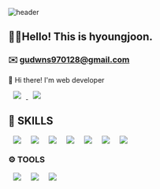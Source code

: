 ![header](https://capsule-render.vercel.app/api?type=slice&color=gradient&text=%20hyoungjoon%20%20&height=200&fontSize=100)

## 🧑‍💻Hello! This is hyoungjoon.

### ✉️ gudwns970128@gmail.com

👋 Hi there! I'm web developer


<a href = "" >
  <img src ="https://img.shields.io/badge/-instagram-%23000000?style=flat&logo=Instagram" style= "height: auto; margin-left: 10px; margin-right : 10px"/>
</a>
  
<a href = "https://velog.io/@hyeongjoon" >
  <img src ="https://img.shields.io/badge/-velog-%23000000?style=flat&logo=Vector Logo Zone" style= "height: auto; margin-left: 10px; margin-right : 10px"/>
</a>
  
## 💪 SKILLS
<div style= "display: flex">
  <img src ="https://img.shields.io/badge/-HTML5-orange?&style=for-the-badge&logo=HTML5&logoColor=white" style= "height: auto; margin-left: 10px; margin-right :    10px"/>
<img src ="https://img.shields.io/badge/-CSS3-9cf?&style=for-the-badge&logo=CSS3&logoColor=white" style= "height: auto; margin-left: 10px; margin-right : 10px"/>
<img src ="https://img.shields.io/badge/-JavaScript-F7DF1E?&style=for-the-badge&logo=JavaScript&logoColor=white" style= "height: auto; margin-left: 10px; margin-right : 10px"/>
<img src ="https://img.shields.io/badge/-React-61DAFB?&style=for-the-badge&logo=React&logoColor=white" style= "height: auto; margin-left: 10px; margin-right : 10px"/>
<img src ="https://img.shields.io/badge/-Scss-ff69b4?&style=for-the-badge&logo=Scopus&logoColor=white" style= "height: auto; margin-left: 10px; margin-right : 10px"/>
 <img src ="https://img.shields.io/badge/-styled--components-ff96b4?&style=for-the-badge&logo=styled-components&logoColor=white" style= "height: auto; margin-left: 10px; margin-right : 10px"/>
  <img src ="https://img.shields.io/badge/-TypeScript-informational?&style=for-the-badge&logo=TypeScript&logoColor=white" style= "height: auto; margin-left: 10px; margin-right :    10px"/>
</div>

### ⚙️ TOOLS
<div style= "display: flex">
  <img src ="https://img.shields.io/badge/-Git-F05032?&style=for-the-badge&logo=Git&logoColor=white" style= "height: auto; margin-left: 10px; margin-right : 10px"/>
    <img src ="https://img.shields.io/badge/-Visual Studio Code-007ACC?&style=for-the-badge&logo=Visual Studio Code&logoColor=white" style= "height: auto; margin-left: 10px; margin-right : 10px"/>
  <img src ="https://img.shields.io/badge/-Amazon AWS-232F3E?&style=for-the-badge&logo=Amazon AWS&logoColor=white" style= "height: auto; margin-left: 10px; margin-right : 10px"/>
</div>

  
<!--
**tmdckszm/tmdckszm** is a ✨ _special_ ✨ repository because its `README.md` (this file) appears on your GitHub profile.

Here are some ideas to get you started:

- 🔭 I’m currently working on ...
- 🌱 I’m currently learning ...
- 👯 I’m looking to collaborate on ...
- 🤔 I’m looking for help with ...
- 💬 Ask me about ...
- 📫 How to reach me: ...
- 😄 Pronouns: ...
- ⚡ Fun fact: ...
-->
